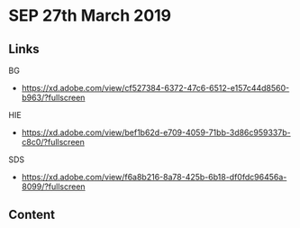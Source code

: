 # SEP 27th March 2019

## Links
BG
- https://xd.adobe.com/view/cf527384-6372-47c6-6512-e157c44d8560-b963/?fullscreen

HIE
- https://xd.adobe.com/view/bef1b62d-e709-4059-71bb-3d86c959337b-c8c0/?fullscreen

SDS
- https://xd.adobe.com/view/f6a8b216-8a78-425b-6b18-df0fdc96456a-8099/?fullscreen

## Content


